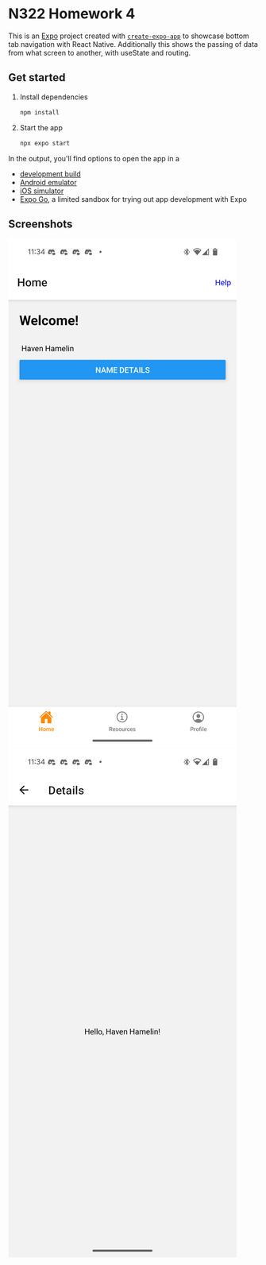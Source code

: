 # N322 Homework 4

This is an [Expo](https://expo.dev) project created with [`create-expo-app`](https://www.npmjs.com/package/create-expo-app) to showcase bottom tab navigation with React Native. Additionally this shows the passing of data from what screen to another, with useState and routing.

## Get started

1. Install dependencies

   ```bash
   npm install
   ```

2. Start the app

   ```bash
   npx expo start
   ```

In the output, you'll find options to open the app in a

- [development build](https://docs.expo.dev/develop/development-builds/introduction/)
- [Android emulator](https://docs.expo.dev/workflow/android-studio-emulator/)
- [iOS simulator](https://docs.expo.dev/workflow/ios-simulator/)
- [Expo Go](https://expo.dev/go), a limited sandbox for trying out app development with Expo

## Screenshots

![](screenshots/Screenshot_20250924-113435.png)
![](screenshots/Screenshot_20250924-113447.png)